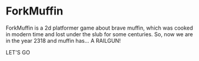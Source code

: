 # ForkMuffin

ForkMuffin is a 2d platformer game about brave muffin, which was cooked in modern time and lost under the slub for some centuries. So, now we are in the year 2318 and muffin has... A RAILGUN! 

LET'S GO